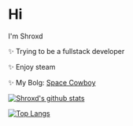 # Hi

<!--
**ShroXd/ShroXd** is a ✨ _special_ ✨ repository because its `README.md` (this file) appears on your GitHub profile.

Here are some ideas to get you started:

- 🔭 I’m currently working on ...
- 🌱 I’m currently learning ...
- 👯 I’m looking to collaborate on ...
- 🤔 I’m looking for help with ...
- 💬 Ask me about ...
- 📫 How to reach me: ...
- 😄 Pronouns: ...
- ⚡ Fun fact: ...
-->
I'm Shroxd

✨ Trying to be a fullstack developer<br/>

✨ Enjoy steam<br/>

✨ My Bolg: [Space Cowboy](https://www.bebopser.com/)



[![Shroxd's github stats](https://github-readme-stats.vercel.app/api?username=ShroXd)](https://github.com/anuraghazra/github-readme-stats)

[![Top Langs](https://github-readme-stats.vercel.app/api/top-langs/?username=ShroXd&layout=compact&hide=HTML,jupyter%20notebook,CSS,Less&langs_count=10)](https://github.com/anuraghazra/github-readme-stats)
